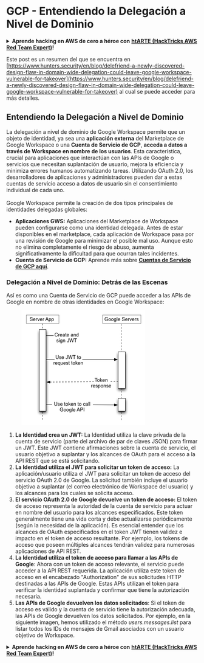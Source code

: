 # GCP - Entendiendo la Delegación a Nivel de Dominio

<details>

<summary><strong>Aprende hacking en AWS de cero a héroe con</strong> <a href="https://training.hacktricks.xyz/courses/arte"><strong>htARTE (HackTricks AWS Red Team Expert)</strong></a><strong>!</strong></summary>

Otras formas de apoyar a HackTricks:

* Si quieres ver tu **empresa anunciada en HackTricks** o **descargar HackTricks en PDF** revisa los [**PLANES DE SUSCRIPCIÓN**](https://github.com/sponsors/carlospolop)!
* Consigue el [**merchandising oficial de PEASS & HackTricks**](https://peass.creator-spring.com)
* Descubre [**La Familia PEASS**](https://opensea.io/collection/the-peass-family), nuestra colección de [**NFTs**](https://opensea.io/collection/the-peass-family) exclusivos
* **Únete al** 💬 [**grupo de Discord**](https://discord.gg/hRep4RUj7f) o al [**grupo de telegram**](https://t.me/peass) o **sígueme** en **Twitter** 🐦 [**@carlospolopm**](https://twitter.com/carlospolopm)**.**
* **Comparte tus trucos de hacking enviando PRs a los repositorios de GitHub de** [**HackTricks**](https://github.com/carlospolop/hacktricks) y [**HackTricks Cloud**](https://github.com/carlospolop/hacktricks-cloud).

</details>

Este post es un resumen del que se encuentra en [https://www.hunters.security/en/blog/delefriend-a-newly-discovered-design-flaw-in-domain-wide-delegation-could-leave-google-workspace-vulnerable-for-takeover](https://www.hunters.security/en/blog/delefriend-a-newly-discovered-design-flaw-in-domain-wide-delegation-could-leave-google-workspace-vulnerable-for-takeover) al cual se puede acceder para más detalles.

## **Entendiendo la Delegación a Nivel de Dominio**

La delegación a nivel de dominio de Google Workspace permite que un objeto de identidad, ya sea una **aplicación externa** del Marketplace de Google Workspace o una **Cuenta de Servicio de GCP**, **acceda a datos a través de Workspace en nombre de los usuarios**. Esta característica, crucial para aplicaciones que interactúan con las APIs de Google o servicios que necesitan suplantación de usuario, mejora la eficiencia y minimiza errores humanos automatizando tareas. Utilizando OAuth 2.0, los desarrolladores de aplicaciones y administradores pueden dar a estas cuentas de servicio acceso a datos de usuario sin el consentimiento individual de cada uno.\
\
Google Workspace permite la creación de dos tipos principales de identidades delegadas globales:

* **Aplicaciones GWS:** Aplicaciones del Marketplace de Workspace pueden configurarse como una identidad delegada. Antes de estar disponibles en el marketplace, cada aplicación de Workspace pasa por una revisión de Google para minimizar el posible mal uso. Aunque esto no elimina completamente el riesgo de abuso, aumenta significativamente la dificultad para que ocurran tales incidentes.
* **Cuenta de Servicio de GCP:** Aprende más sobre [**Cuentas de Servicio de GCP aquí**](../gcp-basic-information.md#service-accounts).

### **Delegación a Nivel de Dominio: Detrás de las Escenas**

Así es como una Cuenta de Servicio de GCP puede acceder a las APIs de Google en nombre de otras identidades en Google Workspace:

<figure><img src="../../../.gitbook/assets/image (11).png" alt=""><figcaption></figcaption></figure>

1. **La Identidad crea un JWT:** La Identidad utiliza la clave privada de la cuenta de servicio (parte del archivo de par de claves JSON) para firmar un JWT. Este JWT contiene afirmaciones sobre la cuenta de servicio, el usuario objetivo a suplantar y los alcances de OAuth para el acceso a la API REST que se está solicitando.
2. **La Identidad utiliza el JWT para solicitar un token de acceso:** La aplicación/usuario utiliza el JWT para solicitar un token de acceso del servicio OAuth 2.0 de Google. La solicitud también incluye el usuario objetivo a suplantar (el correo electrónico de Workspace del usuario) y los alcances para los cuales se solicita acceso.
3. **El servicio OAuth 2.0 de Google devuelve un token de acceso:** El token de acceso representa la autoridad de la cuenta de servicio para actuar en nombre del usuario para los alcances especificados. Este token generalmente tiene una vida corta y debe actualizarse periódicamente (según la necesidad de la aplicación). Es esencial entender que los alcances de OAuth especificados en el token JWT tienen validez e impacto en el token de acceso resultante. Por ejemplo, los tokens de acceso que poseen múltiples alcances tendrán validez para numerosas aplicaciones de API REST.
4. **La Identidad utiliza el token de acceso para llamar a las APIs de Google**: Ahora con un token de acceso relevante, el servicio puede acceder a la API REST requerida. La aplicación utiliza este token de acceso en el encabezado "Authorization" de sus solicitudes HTTP destinadas a las APIs de Google. Estas APIs utilizan el token para verificar la identidad suplantada y confirmar que tiene la autorización necesaria.
5. **Las APIs de Google devuelven los datos solicitados**: Si el token de acceso es válido y la cuenta de servicio tiene la autorización adecuada, las APIs de Google devuelven los datos solicitados. Por ejemplo, en la siguiente imagen, hemos utilizado el método _users.messages.list_ para listar todos los IDs de mensajes de Gmail asociados con un usuario objetivo de Workspace.





<details>

<summary><strong>Aprende hacking en AWS de cero a héroe con</strong> <a href="https://training.hacktricks.xyz/courses/arte"><strong>htARTE (HackTricks AWS Red Team Expert)</strong></a><strong>!</strong></summary>

Otras formas de apoyar a HackTricks:

* Si quieres ver tu **empresa anunciada en HackTricks** o **descargar HackTricks en PDF** revisa los [**PLANES DE SUSCRIPCIÓN**](https://github.com/sponsors/carlospolop)!
* Consigue el [**merchandising oficial de PEASS & HackTricks**](https://peass.creator-spring.com)
* Descubre [**La Familia PEASS**](https://opensea.io/collection/the-peass-family), nuestra colección de [**NFTs**](https://opensea.io/collection/the-peass-family) exclusivos
* **Únete al** 💬 [**grupo de Discord**](https://discord.gg/hRep4RUj7f) o al [**grupo de telegram**](https://t.me/peass) o **sígueme** en **Twitter** 🐦 [**@carlospolopm**](https://twitter.com/carlospolopm)**.**
* **Comparte tus trucos de hacking enviando PRs a los repositorios de GitHub de** [**HackTricks**](https://github.com/carlospolop/hacktricks) y [**HackTricks Cloud**](https://github.com/carlospolop/hacktricks-cloud).

</details>
